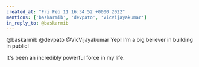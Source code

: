 ```yaml
---
created_at: "Fri Feb 11 16:34:52 +0000 2022"
mentions: ['baskarmib', 'devpato', 'VicVijayakumar']
in_reply_to: @baskarmib
---
```


@baskarmib @devpato @VicVijayakumar Yep! I'm a big believer in building in public!

It's been an incredibly powerful force in my life.